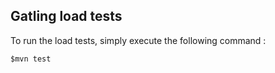 ## Gatling load tests

To run the load tests, simply execute the following command :

    $mvn test

